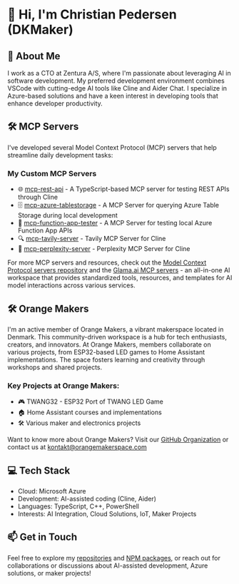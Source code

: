 # 👋 Hi, I'm Christian Pedersen (DKMaker)

## 🚀 About Me
I work as a CTO at Zentura A/S, where I'm passionate about leveraging AI in software development. My preferred development environment combines VSCode with cutting-edge AI tools like Cline and Aider Chat. I specialize in Azure-based solutions and have a keen interest in developing tools that enhance developer productivity.

## 🛠️ MCP Servers
I've developed several Model Context Protocol (MCP) servers that help streamline daily development tasks:

### My Custom MCP Servers
- 🌐 [mcp-rest-api](https://github.com/zenturacp/mcp-rest-api) - A TypeScript-based MCP server for testing REST APIs through Cline
- 🗄️ [mcp-azure-tablestorage](https://github.com/zenturacp/mcp-azure-tablestorage) - A MCP Server for querying Azure Table Storage during local development
- 🧪 [mcp-function-app-tester](https://github.com/zenturacp/mcp-function-app-tester) - A MCP Server for testing local Azure Function App APIs
- 🔍 [mcp-tavily-server](https://github.com/zenturacp/mcp-tavily-server) - Tavily MCP Server for Cline
- 🤖 [mcp-perplexity-server](https://github.com/zenturacp/mcp-perplexity-server) - Perplexity MCP Server for Cline

For more MCP servers and resources, check out the [Model Context Protocol servers repository](https://github.com/modelcontextprotocol/servers) and the [Glama.ai MCP servers](https://glama.ai/mcp/servers) - an all-in-one AI workspace that provides standardized tools, resources, and templates for AI model interactions across various services.

## 🛠️ Orange Makers
I'm an active member of Orange Makers, a vibrant makerspace located in Denmark. This community-driven workspace is a hub for tech enthusiasts, creators, and innovators. At Orange Makers, members collaborate on various projects, from ESP32-based LED games to Home Assistant implementations. The space fosters learning and creativity through workshops and shared projects.

### Key Projects at Orange Makers:
- 🎮 TWANG32 - ESP32 Port of TWANG LED Game
- 🏠 Home Assistant courses and implementations
- 🛠️ Various maker and electronics projects

Want to know more about Orange Makers? Visit our [GitHub Organization](https://github.com/OrangeMakers) or contact us at kontakt@orangemakerspace.com

## 💻 Tech Stack
- Cloud: Microsoft Azure
- Development: AI-assisted coding (Cline, Aider)
- Languages: TypeScript, C++, PowerShell
- Interests: AI Integration, Cloud Solutions, IoT, Maker Projects

## 📫 Get in Touch
Feel free to explore my [repositories](https://github.com/zenturacp) and [NPM packages](https://www.npmjs.com/~dkmaker), or reach out for collaborations or discussions about AI-assisted development, Azure solutions, or maker projects!
